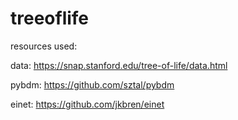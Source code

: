 # treeoflife

resources used:

data: https://snap.stanford.edu/tree-of-life/data.html

pybdm: https://github.com/sztal/pybdm

einet: https://github.com/jkbren/einet
